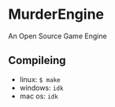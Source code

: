 # MurderEngine
An Open Source Game Engine

Compileing
-

  * linux:
    `$ make`
  * windows: 
    `idk`
  * mac os: 
    `idk`
    

